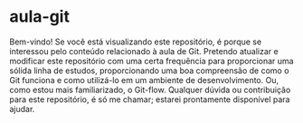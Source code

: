 # aula-git

Bem-vindo! Se você está visualizando este repositório, é porque se interessou pelo conteúdo relacionado à aula de Git. Pretendo atualizar e modificar este repositório com uma certa frequência para proporcionar uma sólida linha de estudos, proporcionando uma boa compreensão de como o Git funciona e como utilizá-lo em um ambiente de desenvolvimento. Ou, como estou mais familiarizado, o Git-flow. Qualquer dúvida ou contribuição para este repositório, é só me chamar; estarei prontamente disponível para ajudar.
